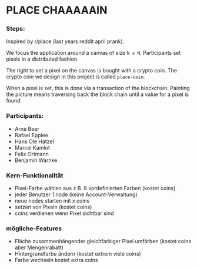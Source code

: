 # PLACE CHAAAAAIN

### Steps:

Inspired by r/place (last years reddit april prank).

We focus the application around a canvas of size `N x N`. Participants set pixels in a distributed fashion.

The right to set a pixel on the canvas is bought with a crypto coin. The crypto coin we design in this project is called `place-coin`.

When a pixel is set, this is done via a transaction of the blockchain. Painting the picture means traversing back the block chain until a value for a pixel is found.

### Participants:

- Arne Beer
- Rafael Epplee
- Hans Ole Hatzel
- Marcel Kamlot
- Felix Ortmann
- Benjamin Warnke


### Kern-Funktionalität
- Pixel-Farbe wählen aus z.B. 8 vordefinierten Farben (kostet coins)
- jeder Benutzer 1 node (keine Account-Verwaltung)
- neue nodes starten mit x coins
- setzen von Pixeln (kostet coins)
- coins verdienen wenn Pixel sichtbar sind

### mögliche-Features
- Fläche zusammenhängender gleichfarbiger Pixel umfärben (kostet coins aber Mengenrabatt)
- Hintergrundfarbe ändern (kostet extrem viele coins)
- Farbe wechseln kostet extra coins